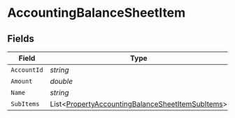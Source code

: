 # AccountingBalanceSheetItem


## Fields

| Field                                                                                                                     | Type                                                                                                                      | Required                                                                                                                  | Description                                                                                                               |
| ------------------------------------------------------------------------------------------------------------------------- | ------------------------------------------------------------------------------------------------------------------------- | ------------------------------------------------------------------------------------------------------------------------- | ------------------------------------------------------------------------------------------------------------------------- |
| `AccountId`                                                                                                               | *string*                                                                                                                  | :heavy_minus_sign:                                                                                                        | N/A                                                                                                                       |
| `Amount`                                                                                                                  | *double*                                                                                                                  | :heavy_minus_sign:                                                                                                        | N/A                                                                                                                       |
| `Name`                                                                                                                    | *string*                                                                                                                  | :heavy_minus_sign:                                                                                                        | N/A                                                                                                                       |
| `SubItems`                                                                                                                | List<[PropertyAccountingBalanceSheetItemSubItems](../../Models/Components/PropertyAccountingBalanceSheetItemSubItems.md)> | :heavy_minus_sign:                                                                                                        | N/A                                                                                                                       |